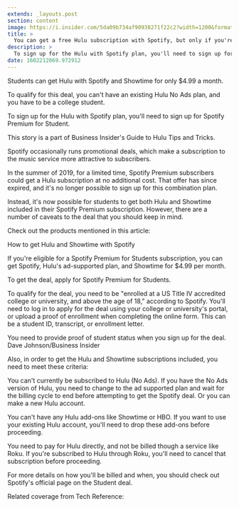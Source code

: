 ```yaml
--- 
extends: _layouts.post 
section: content 
image: https://i.insider.com/5da09b734af90938271f22c2?width=1200&format=jpeg 
title: > 
  You can get a free Hulu subscription with Spotify, but only if you're a college student — here's what you need to know 
description: > 
  To sign up for the Hulu with Spotify plan, you'll need to sign up for Spotify Premium for Student.In the summer of 2019, for a limited time, Spotify Premium subscribers could get a Hulu subscription at no additional cost.Instead, it's now possible for students to get both Hulu and Showtime included in their Spotify Premium subscription.If you want to use your existing Hulu account, you'll need to drop these add-ons before proceeding.If you're subscribed to Hulu through Roku, you'll need to cancel that subscription before proceeding. 
date: 1602212069.972912 
--- 
```

Students can get Hulu with Spotify and Showtime for only $4.99 a month.

To qualify for this deal, you can't have an existing Hulu No Ads plan, and you have to be a college student.

To sign up for the Hulu with Spotify plan, you'll need to sign up for Spotify Premium for Student.

This story is a part of Business Insider's Guide to Hulu Tips and Tricks.

Spotify occasionally runs promotional deals, which make a subscription to the music service more attractive to subscribers.

In the summer of 2019, for a limited time, Spotify Premium subscribers could get a Hulu subscription at no additional cost. That offer has since expired, and it's no longer possible to sign up for this combination plan.

Instead, it's now possible for students to get both Hulu and Showtime included in their Spotify Premium subscription. However, there are a number of caveats to the deal that you should keep in mind.

Check out the products mentioned in this article:

How to get Hulu and Showtime with Spotify

If you're eligible for a Spotify Premium for Students subscription, you can get Spotify, Hulu's ad-supported plan, and Showtime for $4.99 per month.

To get the deal, apply for Spotify Premium for Students.

To qualify for the deal, you need to be "enrolled at a US Title IV accredited college or university, and above the age of 18," according to Spotify. You'll need to log in to apply for the deal using your college or university's portal, or upload a proof of enrollment when completing the online form. This can be a student ID, transcript, or enrollment letter.

You need to provide proof of student status when you sign up for the deal. Dave Johnson/Business Insider

Also, in order to get the Hulu and Showtime subscriptions included, you need to meet these criteria:

You can't currently be subscribed to Hulu (No Ads). If you have the No Ads version of Hulu, you need to change to the ad supported plan and wait for the billing cycle to end before attempting to get the Spotify deal. Or you can make a new Hulu account.

You can't have any Hulu add-ons like Showtime or HBO. If you want to use your existing Hulu account, you'll need to drop these add-ons before proceeding.

You need to pay for Hulu directly, and not be billed though a service like Roku. If you're subscribed to Hulu through Roku, you'll need to cancel that subscription before proceeding.

For more details on how you'll be billed and when, you should check out Spotify's official page on the Student deal.

Related coverage from Tech Reference: